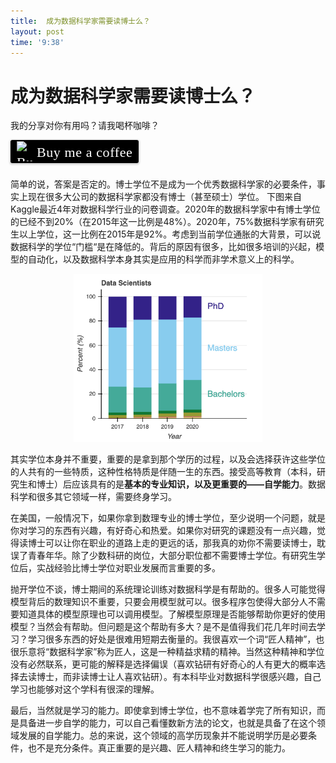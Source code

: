 ```yaml
---
title:  成为数据科学家需要读博士么？
layout: post
time: '9:38'
---
```


# 成为数据科学家需要读博士么？


我的分享对你有用吗？请我喝杯咖啡？

<style>.bmc-button img{width: 27px !important;margin-bottom: 1px !important;box-shadow: none !important;border: none !important;vertical-align: middle !important;}.bmc-button{line-height: 36px !important;height:37px !important;text-decoration: none !important;display:inline-flex !important;color:#ffffff !important;background-color:#000000 !important;border-radius: 3px !important;border: 1px solid transparent !important;padding: 1px 9px !important;font-size: 22px !important;letter-spacing: 0.6px !important;box-shadow: 0px 1px 2px rgba(190, 190, 190, 0.5) !important;-webkit-box-shadow: 0px 1px 2px 2px rgba(190, 190, 190, 0.5) !important;margin: 0 auto !important;font-family:'Cookie', cursive !important;-webkit-box-sizing: border-box !important;box-sizing: border-box !important;-o-transition: 0.3s all linear !important;-webkit-transition: 0.3s all linear !important;-moz-transition: 0.3s all linear !important;-ms-transition: 0.3s all linear !important;transition: 0.3s all linear !important;}.bmc-button:hover, .bmc-button:active, .bmc-button:focus {-webkit-box-shadow: 0px 1px 2px 2px rgba(190, 190, 190, 0.5) !important;text-decoration: none !important;box-shadow: 0px 1px 2px 2px rgba(190, 190, 190, 0.5) !important;opacity: 0.85 !important;color:#ffffff !important;}</style><link href="https://fonts.googleapis.com/css?family=Cookie" rel="stylesheet"><a class="bmc-button" target="_blank" href="https://www.buymeacoffee.com/scientistcafe"><img src="https://bmc-cdn.nyc3.digitaloceanspaces.com/BMC-button-images/BMC-btn-logo.svg" alt="Buy me a coffee"><span style="margin-left:5px">Buy me a coffee</span></a>

简单的说，答案是否定的。博士学位不是成为一个优秀数据科学家的必要条件，事实上现在很多大公司的数据科学家都没有博士（甚至硕士）学位。 下图来自Kaggle最近4年对数据科学行业的问卷调查。2020年的数据科学家中有博士学位的已经不到20%（在2015年这一比例是48%）。2020年，75%数据科学家有研究生以上学位，这一比例在2015年是92%。考虑到当前学位通胀的大背景，可以说数据科学的学位“门槛“是在降低的。背后的原因有很多，比如很多培训的兴起，模型的自动化，以及数据科学本身其实是应用的科学而非学术意义上的科学。 

<p align="center">
  <img src="/images/ds_phd.png"  width="60%" />
</p>

其实学位本身并不重要，重要的是拿到那个学历的过程，以及会选择获许这些学位的人共有的一些特质，这种性格特质是伴随一生的东西。接受高等教育（本科，研究生和博士）后应该具有的是**基本的专业知识，以及更重要的——自学能力**。数据科学和很多其它领域一样，需要终身学习。

在美国，一般情况下，如果你拿到数理专业的博士学位，至少说明一个问题，就是你对学习的东西有兴趣，有好奇心和热爱。如果你对研究的课题没有一点兴趣，觉得读博士可以让你在职业的道路上走的更远的话，那我真的劝你不需要读博士，耽误了青春年华。除了少数科研的岗位，大部分职位都不需要博士学位。有研究生学位后，实战经验比博士学位对职业发展而言重要的多。

抛开学位不谈，博士期间的系统理论训练对数据科学是有帮助的。很多人可能觉得模型背后的数理知识不重要，只要会用模型就可以。很多程序包使得大部分人不需要知道具体的模型原理也可以调用模型。了解模型原理是否能够帮助你更好的使用模型？当然会有帮助。但问题是这个帮助有多大？是不是值得我们花几年时间去学习？学习很多东西的好处是很难用短期去衡量的。我很喜欢一个词“匠人精神”，也很乐意将“数据科学家”称为匠人，这是一种精益求精的精神。当然这种精神和学位没有必然联系，更可能的解释是选择偏误（喜欢钻研有好奇心的人有更大的概率选择去读博士，而非读博士让人喜欢钻研）。有本科毕业对数据科学很感兴趣，自己学习也能够对这个学科有很深的理解。

最后，当然就是学习的能力。即使拿到博士学位，也不意味着学完了所有知识，而是具备进一步自学的能力，可以自己看懂数新方法的论文，也就是具备了在这个领域发展的自学能力。总的来说，这个领域的高学历现象并不能说明学历是必要条件，也不是充分条件。真正重要的是兴趣、匠人精神和终生学习的能力。

